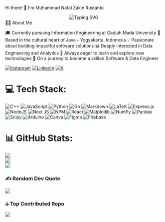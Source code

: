 Hi there! 👋 I'm Muhammad Nafal Zakin Rustanto
<div align="center">
  <img src="https://readme-typing-svg.demolab.com?font=Fira+Code&pause=1000&width=435&lines=Information+Engineering+Student;Software+%26+Data+Engineering+Enthusiast;Always+Learning+New+Things" alt="Typing SVG" />
</div>
👨‍💻 About Me

🎓 Currently pursuing Information Engineering at Gadjah Mada University
🌆 Based in the cultural heart of Java - Yogyakarta, Indonesia
💡 Passionate about building impactful software solutions
📊 Deeply interested in Data Engineering and Analytics
🌱 Always eager to learn and explore new technologies
🚀 On a journey to become a skilled Software & Data Engineer


[![Instagram](https://img.shields.io/badge/Instagram-%23E4405F.svg?logo=Instagram&logoColor=white)](https://instagram.com/@babal.965) [![LinkedIn](https://img.shields.io/badge/LinkedIn-%230077B5.svg?logo=linkedin&logoColor=white)](https://linkedin.com/in/https://www.linkedin.com/in/muhammad-nafal-zakin-rustanto/) [![X](https://img.shields.io/badge/X-black.svg?logo=X&logoColor=white)](https://x.com/@nafbalbalbal) 

# 💻 Tech Stack:
![C++](https://img.shields.io/badge/c++-%2300599C.svg?style=for-the-badge&logo=c%2B%2B&logoColor=white) ![JavaScript](https://img.shields.io/badge/javascript-%23323330.svg?style=for-the-badge&logo=javascript&logoColor=%23F7DF1E) ![Python](https://img.shields.io/badge/python-3670A0?style=for-the-badge&logo=python&logoColor=ffdd54) ![Go](https://img.shields.io/badge/go-%2300ADD8.svg?style=for-the-badge&logo=go&logoColor=white) ![Markdown](https://img.shields.io/badge/markdown-%23000000.svg?style=for-the-badge&logo=markdown&logoColor=white) ![LaTeX](https://img.shields.io/badge/latex-%23008080.svg?style=for-the-badge&logo=latex&logoColor=white) ![Express.js](https://img.shields.io/badge/express.js-%23404d59.svg?style=for-the-badge&logo=express&logoColor=%2361DAFB) ![NodeJS](https://img.shields.io/badge/node.js-6DA55F?style=for-the-badge&logo=node.js&logoColor=white) ![Next JS](https://img.shields.io/badge/Next-black?style=for-the-badge&logo=next.js&logoColor=white) ![NPM](https://img.shields.io/badge/NPM-%23CB3837.svg?style=for-the-badge&logo=npm&logoColor=white) ![React](https://img.shields.io/badge/react-%2320232a.svg?style=for-the-badge&logo=react&logoColor=%2361DAFB) ![Matplotlib](https://img.shields.io/badge/Matplotlib-%23ffffff.svg?style=for-the-badge&logo=Matplotlib&logoColor=black) ![NumPy](https://img.shields.io/badge/numpy-%23013243.svg?style=for-the-badge&logo=numpy&logoColor=white) ![Pandas](https://img.shields.io/badge/pandas-%23150458.svg?style=for-the-badge&logo=pandas&logoColor=white) ![Scipy](https://img.shields.io/badge/SciPy-%230C55A5.svg?style=for-the-badge&logo=scipy&logoColor=%white) ![Arduino](https://img.shields.io/badge/-Arduino-00979D?style=for-the-badge&logo=Arduino&logoColor=white) ![Canva](https://img.shields.io/badge/Canva-%2300C4CC.svg?style=for-the-badge&logo=Canva&logoColor=white) ![Figma](https://img.shields.io/badge/figma-%23F24E1E.svg?style=for-the-badge&logo=figma&logoColor=white) ![Firebase](https://img.shields.io/badge/firebase-a08021?style=for-the-badge&logo=firebase&logoColor=ffcd34)
# 📊 GitHub Stats:
![](https://github-readme-stats.vercel.app/api?username=nafalrust&theme=dark&hide_border=false&include_all_commits=true&count_private=true)<br/>
![](https://github-readme-streak-stats.herokuapp.com/?user=nafalrust&theme=dark&hide_border=false)<br/>
![](https://github-readme-stats.vercel.app/api/top-langs/?username=nafalrust&theme=dark&hide_border=false&include_all_commits=true&count_private=true&layout=compact)

### ✍️ Random Dev Quote
![](https://quotes-github-readme.vercel.app/api?type=horizontal&theme=dark)

### 🔝 Top Contributed Repo
![](https://github-contributor-stats.vercel.app/api?username=nafalrust&limit=5&theme=dark&combine_all_yearly_contributions=true)

<!-- Proudly created with GPRM ( https://gprm.itsvg.in ) -->
